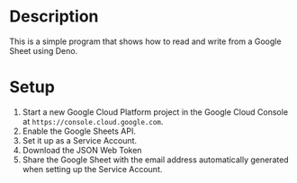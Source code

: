 # Description

This is a simple program that shows how to read and write from a Google Sheet using Deno.

# Setup

1. Start a new Google Cloud Platform project in the Google Cloud Console at `https://console.cloud.google.com`.
2. Enable the Google Sheets API.
3. Set it up as a Service Account.
4. Download the JSON Web Token
5. Share the Google Sheet with the email address automatically generated when setting up the Service Account.


